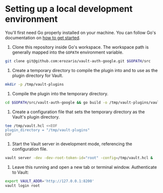 # Setting up a local development environment

You'll first need Go properly installed on your machine. You can follow Go's
documentation on [how to get started](https://golang.org/doc).

1. Clone this repository inside Go's workspace. The workspace path is generally
   mapped into the `GOPATH` environment variable.

```sh
git clone git@github.com:erozario/vault-auth-google.git $GOPATH/src
```


1. Create a temporary directory to compile the plugin into and to use as the
   plugin directory for Vault.

```sh
mkdir -p /tmp/vault-plugins
```


1. Compile the plugin into the temporary directory.

```sh
cd $GOPATH/src/vault-auth-google && go build -o /tmp/vault-plugins/vault-auth-google
```


1. Create a configuration file that sets the temporary directory as the Vault's
   plugin directory.

```sh
tee /tmp/vault.hcl <<EOF
plugin_directory = "/tmp/vault-plugins"
EOF
```


1. Start the Vault server in development mode, referencing the configuration
   file.

```sh
vault server -dev -dev-root-token-id="root" -config=/tmp/vault.hcl &
```


1. Leave this running and open a new tab or terminal window. Authenticate to Vault:

```sh
export VAULT_ADDR='http://127.0.0.1:8200'
vault login root
```
